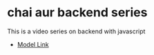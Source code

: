 # chai aur backend series

This is a video series on backend with javascript
- [Model Link](https://app.eraser.io/workspace/YGmFSWLfulUMueZ0toxk?origin=share)